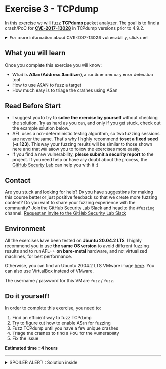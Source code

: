 # Exercise 3 - TCPdump

In this exercise we will fuzz **TCPdump** packet analyzer. The goal is to find a crash/PoC for [**CVE-2017-13028**](https://www.cvedetails.com/cve/CVE-2017-13028/) in TCPdump versions prior to 4.9.2.

<details>
  <summary>For more information about CVE-2017-13028 vulnerability, click me!</summary>
  --------------------------------------------------------------------------------------------------------
  
**CVE-2017-13028** is an Out-of-bounds Read vulneratibily that can be triggered via a BOOTP packet (Bootstrap Protocol).
  
  An Out-of-bounds Read is a vulnerability that occurs when the program reads data past the end, or before the beginning, of the intended buffer.
  
  As a result, it allows remote attackers to cause a denial of service or possibly obtain potentially sensitive information from process memory.
  
  You can find more information about Out-of-bounds Read vulnerabilities at the following link: https://cwe.mitre.org/data/definitions/125.html
  
</details>

## What you will learn
Once you complete this exercise you will know:
- What is **ASan (Address Sanitizer)**, a runtime memory error detection tool
- How to use ASAN to fuzz a target
- How much easy is to triage the crashes using ASan

## Read Before Start
- I suggest you to try to **solve the exercise by yourself** without checking the solution. Try as hard as you can, and only if you get stuck, check out the example solution below.
- AFL uses a non-deterministic testing algorithm, so two fuzzing sessions are never the same. That's why I highly recommend **to set a fixed seed (-s 123)**. This way your fuzzing results will be similar to those shown here and that will allow you to follow the exercises more easily.  
- If you find a new vulnerability, **please submit a security report** to the project. If you need help or have any doubt about the process, the [GitHub Security Lab](mailto:securitylab.github.com) can help you with it :)

## Contact
Are you stuck and looking for help? Do you have suggestions for making this course better or just positive feedback so that we create more fuzzing content?
Do you want to share your fuzzing experience with the community?
Join the GitHub Security Lab Slack and head to the `#fuzzing` channel. [Request an invite to the GitHub Security Lab Slack](mailto:securitylab-social@github.com?subject=Request%20an%20invite%20to%20the%20GitHub%20Security%20Lab%20Slack)

## Environment

All the exercises have been tested on **Ubuntu 20.04.2 LTS**. I highly recommend you to use **the same OS version** to avoid different fuzzing results and to run AFL++ **on bare-metal** hardware, and not virtualized machines, for best performance.

Otherwise, you can find an Ubuntu 20.04.2 LTS VMware image [here](https://drive.google.com/file/d/1_m1x-SHcm7Muov2mlmbbt8nkrMYp0Q3K/view?usp=sharing). You can also use VirtualBox instead of VMware.

The username / password for this VM are `fuzz` / `fuzz`.

## Do it yourself!
In order to complete this exercise, you need to:
1) Find an efficient way to fuzz TCPdump
2) Try to figure out how to enable ASan for fuzzing
3) Fuzz TCPdump until you have a few unique crashes
4) Triage the crashes to find a PoC for the vulnerability
5) Fix the issue

**Estimated time = 4 hours**

---------------------------------------------------------------------------------------------------------------------------------------------------

<details>
  <summary>SPOILER ALERT! : Solution inside</summary>

### Download and build your target

Let's first get our fuzzing target. Create a new directory for the project you want to fuzz:
```
cd $HOME
mkdir fuzzing_tcpdump && cd fuzzing_tcpdump/
```

Download and uncompress tcpdump-4.9.1.tar.gz
```
wget https://github.com/the-tcpdump-group/tcpdump/archive/refs/tags/tcpdump-4.9.1.tar.gz
tar -xzvf tcpdump-4.9.1.tar.gz
```

We also need to download libpcap, a cross-platform library that is needed by TCPdump. Download and uncompress libpcap-1.8.1.tar.gz:
```
wget https://github.com/the-tcpdump-group/libpcap/archive/refs/tags/libpcap-1.8.1.tar.gz
tar -xzvf libpcap-1.8.1.tar.gz
```

Build and install libpcap:

```
cd libpcap-libpcap-1.8.1/
./configure --enable-shared=no --prefix="$HOME/fuzzing_tcpdump/install/"
make
make install
```

Now, we can build and install tcpdump:
```
cd ..
cd tcpdump-tcpdump-4.9.1/
CPPFLAGS=-I$HOME/fuzzing_tcpdump/install/include/ LDFLAGS=-L$HOME/fuzzing_tcpdump/install/lib/ ./configure --prefix="$HOME/fuzzing_tcpdump/install/"
make
make install
```

To test everything is working properly, just type:
```
$HOME/fuzzing_tcpdump/install/sbin/tcpdump -h
```
  
and you should see something like that

![](Images/Image1.png)

### Seed corpus creation

You can find a lot of .pcacp examples in the "./tests" folder. You can run these .pcap files with the following command-line:
```
$HOME/fuzzing_tcpdump/install/sbin/tcpdump -vvvvXX -ee -nn -r [.pcap file]
```
  
For example:
```
$HOME/fuzzing_tcpdump/install/sbin/tcpdump -vvvvXX -ee -nn -r ./tests/geneve.pcap
```
  
And the output should look like
![](Images/Image2.png)
  
### AddressSanitizer
  
**AddressSanitizer (ASan)** is a fast memory error detector for C and C++. It was originally developed by Google (Konstantin Serebryany, Derek Bruening, Alexander Potapenko, Dmitry Vyukov) and first released in May 2011.

It consists of a compiler instrumentation module and a run-time library. The tool is capable of finding out-of-bounds accesses to heap, stack, and global objects, as well as use-after-free, double-free and memory leaks bugs.

AddressSanitizer is open source and is integrated with the LLVM compiler tool chain starting from version 3.1. While it was originally developed as a project for LLVM, it has been ported to GCC and it is included into GCC versions >= 4.8

You can find more information about AddressSanitizer at the following [link](https://clang.llvm.org/docs/AddressSanitizer.html).
  
### Build with ASan enabled
  
Now we're going to build tcpdump (and libpcap) with ASAN enabled.

First of all, we're going to clean all previously compiled object files and executables:
```
rm -r $HOME/fuzzing_tcpdump/install
cd $HOME/fuzzing_tcpdump/libpcap-libpcap-1.8.1/
make clean

cd $HOME/fuzzing_tcpdump/tcpdump-tcpdump-4.9.1/
make clean
```

Now, we set `AFL_USE_ASAN=1` before calling make:

```
cd $HOME/fuzzing_tcpdump/libpcap-libpcap-1.8.1/
export LLVM_CONFIG="llvm-config-11"
CC=afl-clang-lto ./configure --enable-shared=no --prefix="$HOME/fuzzing_tcpdump/install/"
AFL_USE_ASAN=1 make
AFL_USE_ASAN=1 make install

cd $HOME/fuzzing_tcpdump/tcpdump-tcpdump-4.9.1/
CC=afl-clang-lto CPPFLAGS=-I$HOME/fuzzing_tcpdump/install/include/ LDFLAGS=-L$HOME/fuzzing_tcpdump/install/lib/ ./configure --prefix="$HOME/fuzzing_tcpdump/install/"
AFL_USE_ASAN=1 make
AFL_USE_ASAN=1 make install
```  

### Fuzzing time

Now, you can run the fuzzer with the following command:
```
afl-fuzz -m none -i $HOME/fuzzing_tcpdump/tcpdump-tcpdump-4.9.1/tests/ -o $HOME/fuzzing_tcpdump/out/ -s 123 -- $HOME/fuzzing_tcpdump/install/sbin/tcpdump -vvvvXX -ee -nn -r @@
```

**Note: ASAN on 64-bit systems requests a lot of virtual memory. That's why I've set the flag "-m none" that disable memory limits in AFL**
  
After a while, you should have multiple crashes:
  
![](Images/Image3.png)


### Triage
  
To debug a program built with ASan is so much easier than in the previous exercises. All you need to do is to feed the program with the crash file:
  
```
$HOME/fuzzing_tcpdump/install/sbin/tcpdump -vvvvXX -ee -nn -r '/home/antonio/fuzzing_tcpdump/out/default/crashes/id:000000,sig:06,src:002318+001583,time:10357087,op:splice,rep:8'
```

and you will get a nice summary of the crash, including the execution trace:
  
![](Images/Image4.png)  

### Fix the issue

The last step of the exercise is to fix the bug! Rebuild your target after the fix and check that your PoC don't crash the program anymore. This last part is left as exercise for the student.
  
  <details>
  <summary>Solution inside</summary>
   --------------------------------------------------------------------------------------------------
    
  Official fix:
  - https://github.com/the-tcpdump-group/tcpdump/commit/29e5470e6ab84badbc31f4532bb7554a796d9d52
    
   </details> 

Alternatively, you can download a newer version of TCPdump, and check that both bugs have been fixed.
  
</details>
